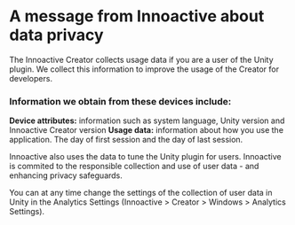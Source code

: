 # A message from Innoactive about data privacy

The Innoactive Creator collects usage data if you are a user of the Unity plugin. We collect this information to improve the usage of the Creator for developers.

### Information we obtain from these devices include:

**Device attributes:** information such as system language, Unity version and Innoactive Creator version
**Usage data:** information about how you use the application. The day of first session and the day of last session.

Innoactive also uses the data to tune the Unity plugin for users. Innoactive is commited to the responsible collection and use of user data - and enhancing privacy safeguards.

You can at any time change the settings of the collection of user data in Unity in the Analytics Settings (Innoactive > Creator > Windows > Analytics Settings).